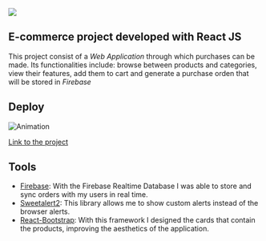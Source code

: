 ![](https://user-images.githubusercontent.com/95661814/183225385-a706f300-ef93-464d-96bd-deacbe8c1b5b.png)

## E-commerce project developed with React JS

This project consist of a *Web Application* through which purchases can be made. Its functionalities include: browse between products and categories, view their features, add them to cart and generate a purchase orden that will be stored in *Firebase*
 
## Deploy

![Animation](https://user-images.githubusercontent.com/95661814/183231053-33da7f22-39fa-41ca-8341-e12eea9e81f6.gif)

[Link to the project](https://thunder-ashy.vercel.app/)

 
## Tools

 - [Firebase](https://firebase.google.com/): With the Firebase Realtime Database I was able to store and sync orders with my users in real time.
 - [Sweetalert2](https://sweetalert2.github.io/): This library allows me to show custom alerts instead of the browser alerts.
- [React-Bootstrap](https://react-bootstrap.github.io/): With this framework I designed the cards that contain the products, improving the aesthetics of the application.